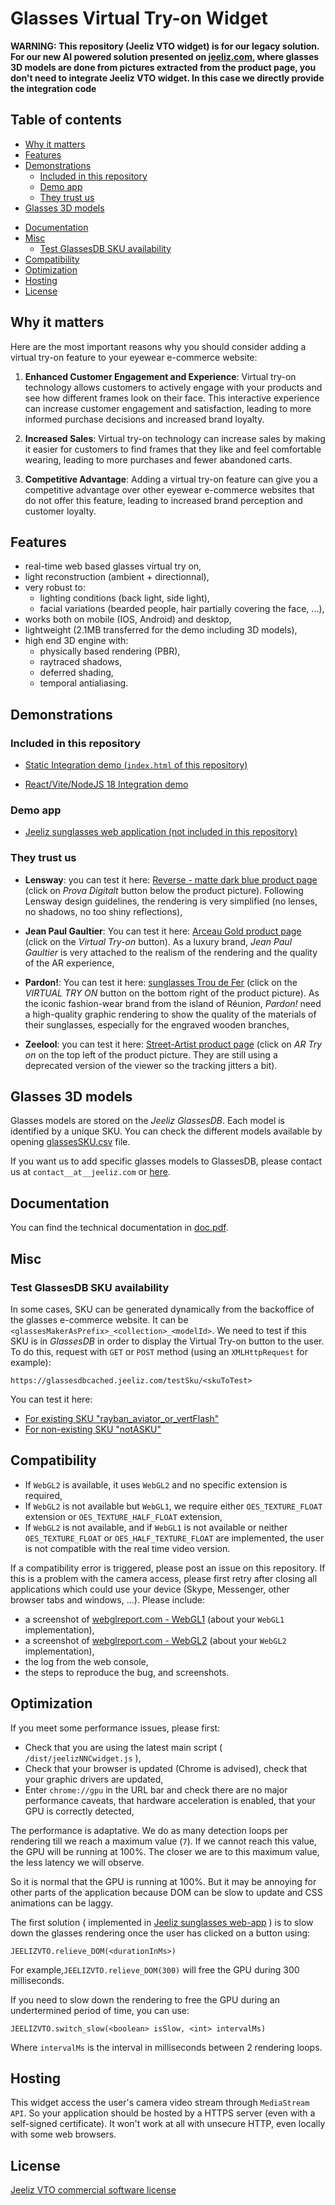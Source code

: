 # Glasses Virtual Try-on Widget

**WARNING: This repository (Jeeliz VTO widget) is for our legacy solution. For our new AI powered solution presented on [jeeliz.com](https://jeeliz.com), where glasses 3D models are done from pictures extracted from the product page, you don't need to integrate Jeeliz VTO widget. In this case we directly provide the integration code**

<!-- *Are you looking for a way to revolutionize the eyewear shopping experience for your customers? Look no further than the **Jeeliz VTO widget**! It offers seamless integration into your e-commerce website or mobile application with just a few lines of code, allowing your customers to try on glasses virtually in real-time.*

*Imagine your customers being able to see themselves in the perfect pair of glasses before making a purchase, all from the comfort of their own home. With the Jeeliz VTO widget, this dream can become a reality. Say goodbye to the guesswork and uncertainty that often come with online shopping, and say hello to increased customer engagement, satisfaction, and loyalty.* -->

<!-- You can find more information on [Jeeliz Official website](https://jeeliz.com). -->


## Table of contents

* [Why it matters](#why-it-matters)
* [Features](#features)
* [Demonstrations](#demonstrations)
  * [Included in this repository](#included-in-this-repository)
  * [Demo app](#demo-app)
  * [They trust us](#they-trust-us)
* [Glasses 3D models](#glasses-3d-models)
<!--   * [From GlassesDB](#from-glassesdb)
  * [As a static file](#as-a-static-file) -->
* [Documentation](#documentation)
* [Misc](#misc)
  * [Test GlassesDB SKU availability](#test-glassesdb-sku-availability)
* [Compatibility](#compatibility)
* [Optimization](#optimization)
* [Hosting](#hosting)
* [License](#license)


## Why it matters

Here are the most important reasons why you should consider adding a virtual try-on feature to your eyewear e-commerce website:

1. **Enhanced Customer Engagement and Experience**: Virtual try-on technology allows customers to actively engage with your products and see how different frames look on their face. This interactive experience can increase customer engagement and satisfaction, leading to more informed purchase decisions and increased brand loyalty.

2. **Increased Sales**: Virtual try-on technology can increase sales by making it easier for customers to find frames that they like and feel comfortable wearing, leading to more purchases and fewer abandoned carts.

3. **Competitive Advantage**: Adding a virtual try-on feature can give you a competitive advantage over other eyewear e-commerce websites that do not offer this feature, leading to increased brand perception and customer loyalty.


## Features

* real-time web based glasses virtual try on,
* light reconstruction (ambient + directionnal),
* very robust to:
  * lighting conditions (back light, side light),
  * facial variations (bearded people, hair partially covering the face, ...),
* works both on mobile (IOS, Android) and desktop,
* lightweight (2.1MB transferred for the demo including 3D models),
* high end 3D engine with:
  * physically based rendering (PBR),
  * raytraced shadows,
  * deferred shading,
  * temporal antialiasing.


## Demonstrations

### Included in this repository

* [Static Integration demo (`index.html` of this repository)](https://jeeliz.com/demos/jeelizWidgetGitPublicDemo)
<!--* [React/Webpack/NodeJS 12 Integration demo](/reactIntegrationDemo) -->
* [React/Vite/NodeJS 18 Integration demo](/reactViteIntegrationDemo)

### Demo app

* [Jeeliz sunglasses web application (not included in this repository)](https://jeeliz.com/sunglasses)

### They trust us

* **Lensway**: you can test it here: [Reverse - matte dark blue product page](https://www.lensway.se/reverse-matte-dark-blue-frame-8656) (click on *Prova Digitalt* button below the product picture). Following Lensway design guidelines, the rendering is very simplified (no lenses, no shadows, no too shiny reflections),

* **Jean Paul Gaultier**: You can test it here: [Arceau Gold product page](https://fashion.jeanpaulgaultier.com/en/products/the-gold-55-3175-sunglasses) (click on the *Virtual Try-on* button). As a luxury brand, *Jean Paul Gaultier* is very attached to the realism of the rendering and the quality of the AR experience,

* **Pardon!**: You can test it here: [sunglasses Trou de Fer](https://www.pardon.re/lunettes-de-soleil-trou-de-fer.html) (click on the *VIRTUAL TRY ON* button on the bottom right of the product picture). As the iconic fashion-wear brand from the island of Réunion, *Pardon!* need a high-quality graphic rendering to show the quality of the materials of their sunglasses, especially for the engraved wooden branches,

* **Zeelool**: you can test it here: [Street-Artist product page](https://www.zeelool.com/goods-detail/ZVFT0271-01) (click on *AR Try on* on the top left of the product picture. They are still using a deprecated version of the viewer so the tracking jitters a bit).


<!-- Video screenshot of *Jeeliz Sunglasses*:
<p align="center">
<a href='https://www.youtube.com/watch?v=peUDRXB0H6g'><img src='https://img.youtube.com/vi/peUDRXB0H6g/0.jpg'></a>
</p>
-->

## Glasses 3D models

<!-- ### From GlassesDB -->

Glasses models are stored on the *Jeeliz GlassesDB*. Each model is identified by a unique SKU. You can check the different models available by opening [glassesSKU.csv](/glassesSKU.csv) file.

If you want us to add specific glasses models to GlassesDB, please contact us at `contact__at__jeeliz.com` or [here](https://jeeliz.com/#contact).


<!--
### As a static file

You can convert your own glasses GLTF 3D Model to a proprietary JSON file accepted by this widget using [Jeeliz Glasses Studio 3D](https://jeeliz.com/glassesStudio3D/). You can download:

* [The PDF documentation about GLTF models specs and how to import your model to Jeeliz VTO widget](https://jeeliz.com/glassesStudio3D/doc/GlassesStudio3DDoc.pdf)
* [Some samples of GLTF glasses 3D models](https://jeeliz.com/glassesStudio3D/testFiles/GlassesStudio3DSampleFiles.zip)

You can use both models from *GlassesDB* and your own static models. *Glasses Studio 3D* is a free web application and you keep the IP on your exported 3D models.
Unlike this widget, *Glasses studio 3D* works:

* Only on desktops, with a fullHD screen resolution (1920x1080), 
* Your GPU device needs to be able to do MRT (Multi Rendering Targets) on at least 4 targets (i.e. it may not work on deprecated or very cheap hardware).

However, the capabilities of *Glasses Studio 3D* are below what we offer with *GlassesDB*. This is a comparison:

| Feature | Glasses Studio 3D | GlassesDB |
| --- | :-: | :-: |
| PBR material parameters | X | X |
| diffuse texture | X | X |
| normal texture  | X | X |
| PBR params texture |  | X |
| 3D model compression |  | X |
| Guaranteed support |  | X |
| Hosting |  | X |
-->

## Documentation

<!-- This library relies on *WebAR.rocks WebGL Deep Learning technology* to detect and track the face using a neural network. -->
You can find the technical documentation in [doc.pdf](/doc.pdf).

<!-- If you need more help, we offer development services and customized support. You can contact-us [here](https://jeeliz.com/contact-us/). -->


## Misc

### Test GlassesDB SKU availability

In some cases, SKU can be generated dynamically from the backoffice of the glasses e-commerce website. It can be `<glassesMakerAsPrefix>_<collection>_<modelId>`. We need to test if this SKU is in *GlassesDB* in order to display the Virtual Try-on button to the user.
To do this, request with `GET` or `POST` method (using an `XMLHttpRequest` for example):

```
https://glassesdbcached.jeeliz.com/testSku/<skuToTest>
```

You can test it here:

* [For existing SKU "rayban_aviator_or_vertFlash"](https://glassesdbcached.jeeliz.com/testSku/rayban_aviator_or_vertFlash)
* [For non-existing SKU "notASKU"](https://glassesdbcached.jeeliz.com/testSku/notASKU)



## Compatibility

* If `WebGL2` is available, it uses `WebGL2` and no specific extension is required,
* If `WebGL2` is not available but `WebGL1`, we require either `OES_TEXTURE_FLOAT` extension or `OES_TEXTURE_HALF_FLOAT` extension,
* If `WebGL2` is not available, and if `WebGL1` is not available or neither `OES_TEXTURE_FLOAT` or `OES_HALF_TEXTURE_FLOAT` are implemented, the user is not compatible with the real time video version.

If a compatibility error is triggered, please post an issue on this repository. If this is a problem with the camera access, please first retry after closing all applications which could use your device (Skype, Messenger, other browser tabs and windows, ...). Please include:

* a screenshot of [webglreport.com - WebGL1](http://webglreport.com/?v=1) (about your `WebGL1` implementation),
* a screenshot of [webglreport.com - WebGL2](http://webglreport.com/?v=2) (about your `WebGL2` implementation),
* the log from the web console,
* the steps to reproduce the bug, and screenshots.


## Optimization

If you meet some performance issues, please first:

* Check that you are using the latest main script ( `/dist/jeelizNNCwidget.js` ),
* Check that your browser is updated (Chrome is advised), check that your graphic drivers are updated,
* Enter `chrome://gpu` in the URL bar and check there are no major performance caveats, that hardware acceleration is enabled, that your GPU is correctly detected,

The performance is adaptative. We do as many detection loops per rendering till we reach a maximum value (`7`). If we cannot reach this value, the GPU will be running at 100%. The closer we are to this maximum value, the less latency we will observe.

So it is normal that the GPU is running at 100%. But it may be annoying for other parts of the application because DOM can be slow to update and CSS animations can be laggy.

The first solution ( implemented in [Jeeliz sunglasses web-app](https://jeeliz.com/sunglasses) ) is to slow down the glasses rendering once the user has clicked on a button using:
 ```
JEELIZVTO.relieve_DOM(<durationInMs>)
```
For example,`JEELIZVTO.relieve_DOM(300)` will free the GPU during 300 milliseconds.

If you need to slow down the rendering to free the GPU during an undertermined period of time, you can use:
```
JEELIZVTO.switch_slow(<boolean> isSlow, <int> intervalMs)
```
Where `intervalMs` is the interval in milliseconds between 2 rendering loops.


## Hosting

This widget access the user's camera video stream through `MediaStream API`. So your application should be hosted by a HTTPS server (even with a self-signed certificate). It won't work at all with unsecure HTTP, even locally with some web browsers.


## License

[Jeeliz VTO commercial software license](/LICENSE)

